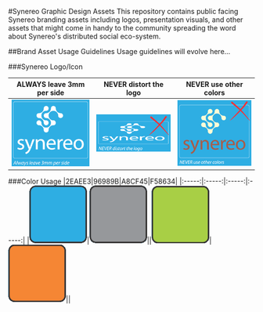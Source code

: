 #Synereo Graphic Design Assets
This repository contains public facing Synereo branding assets including logos, presentation visuals, and other assets that might come in handy to the community spreading the word about Synereo's distributed social eco-system.

##Brand Asset Usage Guidelines
Usage guidelines will evolve here...

###Synereo Logo/Icon


|ALWAYS leave 3mm per side|NEVER distort the logo|NEVER use other colors|
|:-----:|:-----:|:-----:|
|![Spacing][Usage-Spacing]|![Distortion][Usage-Distortion]|![Alternate Colors][Usage-Colors]|


###Color Usage
|2EAEE3|96989B|A8CF45|F58634|
|:-----:|:-----:|:-----:|:-----:|
|![2EAEE3][2EAEE3]|![96989B][96989B]||![A8CF45][A8CF45]|![F58634][F58634]||



[Usage-Spacing]: https://raw.githubusercontent.com/synereo/assets/master/documentation/Usage-Spacing.png "Spacing"
[Usage-Distortion]: https://raw.githubusercontent.com/synereo/assets/master/documentation/Usage-NeverDistort.png "Distortion"
[Usage-Colors]: https://raw.githubusercontent.com/synereo/assets/master/documentation/Usage-NoAltColors.png "Alternate Colors"
[2EAEE3]: https://raw.githubusercontent.com/synereo/assets/master/documentation/Color-2EAEE3.png "2EAEE3"
[96989B]: https://raw.githubusercontent.com/synereo/assets/master/documentation/Color-96989B.png "96989B"
[A8CF45]: https://raw.githubusercontent.com/synereo/assets/master/documentation/Color-A8CF45.png "A8CF45"
[F58634]: https://raw.githubusercontent.com/synereo/assets/master/documentation/Color-F58634.png "F58634"
